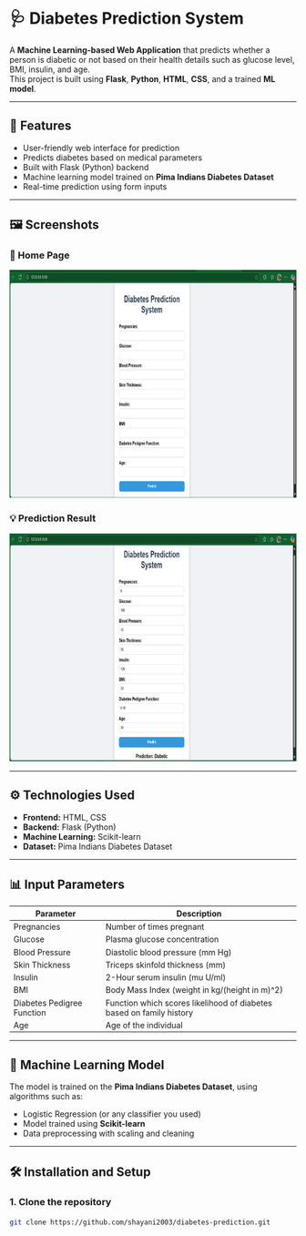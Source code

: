 # 🩺 Diabetes Prediction System

A **Machine Learning-based Web Application** that predicts whether a person is diabetic or not based on their health details such as glucose level, BMI, insulin, and age.  
This project is built using **Flask**, **Python**, **HTML**, **CSS**, and a trained **ML model**.

---

## 🚀 Features

- User-friendly web interface for prediction  
- Predicts diabetes based on medical parameters  
- Built with Flask (Python) backend  
- Machine learning model trained on **Pima Indians Diabetes Dataset**  
- Real-time prediction using form inputs  

---

## 🖼️ Screenshots

### 🧩 Home Page
<img src="pics/Screenshot 2025-10-08 200956.png" height="400px">

### 💡 Prediction Result
<img src="pics/Screenshot 2025-10-08 201146.png" height="400px">

---

## ⚙️ Technologies Used

- **Frontend:** HTML, CSS  
- **Backend:** Flask (Python)  
- **Machine Learning:** Scikit-learn  
- **Dataset:** Pima Indians Diabetes Dataset  

---

## 📊 Input Parameters

| Parameter | Description |
|------------|-------------|
| Pregnancies | Number of times pregnant |
| Glucose | Plasma glucose concentration |
| Blood Pressure | Diastolic blood pressure (mm Hg) |
| Skin Thickness | Triceps skinfold thickness (mm) |
| Insulin | 2-Hour serum insulin (mu U/ml) |
| BMI | Body Mass Index (weight in kg/(height in m)^2) |
| Diabetes Pedigree Function | Function which scores likelihood of diabetes based on family history |
| Age | Age of the individual |

---

## 🧠 Machine Learning Model

The model is trained on the **Pima Indians Diabetes Dataset**, using algorithms such as:
- Logistic Regression (or any classifier you used)
- Model trained using **Scikit-learn**
- Data preprocessing with scaling and cleaning  

---

## 🛠️ Installation and Setup

### 1. Clone the repository
```bash
git clone https://github.com/shayani2003/diabetes-prediction.git
